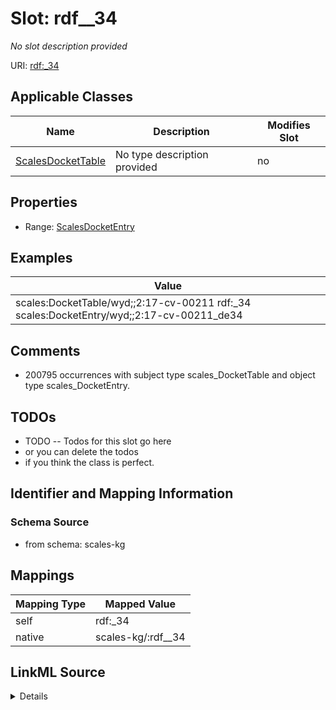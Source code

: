 

# Slot: rdf__34


_No slot description provided_





URI: [rdf:_34](http://www.w3.org/1999/02/22-rdf-syntax-ns#_34)



<!-- no inheritance hierarchy -->





## Applicable Classes

| Name | Description | Modifies Slot |
| --- | --- | --- |
| [ScalesDocketTable](../classes/ScalesDocketTable.md) | No type description provided |  no  |







## Properties

* Range: [ScalesDocketEntry](../classes/ScalesDocketEntry.md)






## Examples

| Value |
| --- |
| scales:DocketTable/wyd;;2:17-cv-00211 rdf:_34 scales:DocketEntry/wyd;;2:17-cv-00211_de34 |

## Comments

* 200795 occurrences with subject type scales_DocketTable and object type scales_DocketEntry.

## TODOs

* TODO -- Todos for this slot go here
* or you can delete the todos
* if you think the class is perfect.

## Identifier and Mapping Information







### Schema Source


* from schema: scales-kg




## Mappings

| Mapping Type | Mapped Value |
| ---  | ---  |
| self | rdf:_34 |
| native | scales-kg/:rdf__34 |




## LinkML Source

<details>
```yaml
name: rdf__34
description: No slot description provided
todos:
- TODO -- Todos for this slot go here
- or you can delete the todos
- if you think the class is perfect.
comments:
- 200795 occurrences with subject type scales_DocketTable and object type scales_DocketEntry.
examples:
- value: scales:DocketTable/wyd;;2:17-cv-00211 rdf:_34 scales:DocketEntry/wyd;;2:17-cv-00211_de34
from_schema: scales-kg
rank: 1000
slot_uri: rdf:_34
alias: rdf__34
domain_of:
- scales_DocketTable
range: scales_DocketEntry

```
</details>